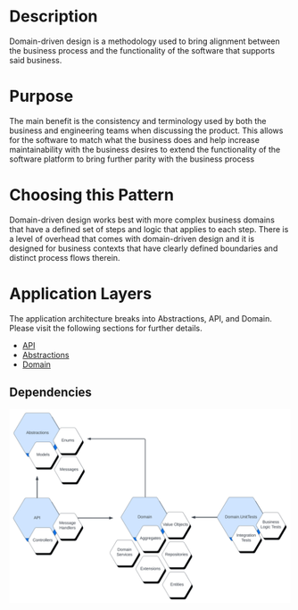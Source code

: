 # Description
Domain-driven design is a methodology used to bring alignment between the business process and the functionality of the software that supports said business.

# Purpose
The main benefit is the consistency and terminology used by both the business and engineering teams when discussing the product. This allows for the software to match what the business does and help increase maintainability with the business desires to extend the functionality of the software platform to bring further parity with the business process

# Choosing this Pattern
Domain-driven design works best with more complex business domains that have a defined set of steps and logic that applies to each step. There is a level of overhead that comes with domain-driven design and it is designed for business contexts that have clearly defined boundaries and distinct process flows therein.

# Application Layers
The application architecture breaks into Abstractions, API, and Domain. Please visit the following sections for further details.
- [API](./application-layers/API%20Layer.md)
- [Abstractions](./application-layers/Abstractions.md)
- [Domain](./application-layers/domain/Domain%20Layer.md)

## Dependencies 
![DDD Layers](./images/DependencyGraph-DDD.svg)


